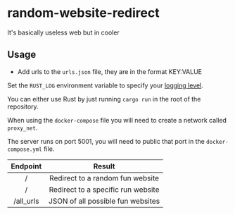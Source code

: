 # random-website-redirect
It's basically useless web but in cooler

## Usage
- Add urls to the `urls.json` file, they are in the format KEY:VALUE

Set the `RUST_LOG` environment variable to specify your
[logging level](https://docs.rs/env_logger/0.7.1/env_logger/#enabling-logging).

You can either use Rust by just running `cargo run` in the root of the repository.

When using the `docker-compose` file you will need to create a network called `proxy_net`.

The server runs on port 5001, you will need to public that port in the `docker-compose.yml` file.

| Endpoint   | Result                             |
| :--------: | :--------------------------------: |
| /          | Redirect to a random fun website   |
| /<url>     | Redirect to a specific run website |
| /all_urls  | JSON of all possible fun websites  |
